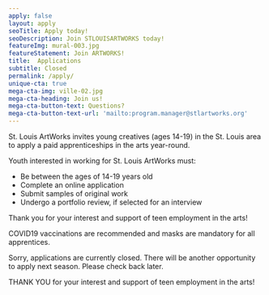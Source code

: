 ```yaml
---
apply: false
layout: apply
seoTitle: Apply today!
seoDescription: Join STLOUISARTWORKS today!
featureImg: mural-003.jpg
featureStatement: Join ARTWORKS!
title:  Applications
subtitle: Closed
permalink: /apply/
unique-cta: true
mega-cta-img: ville-02.jpg
mega-cta-heading: Join us!
mega-cta-button-text: Questions?
mega-cta-button-text-url: 'mailto:program.manager@stlartworks.org'
---
```

St. Louis ArtWorks invites young creatives (ages 14-19) in the St. Louis area to apply a paid apprenticeships in the arts year-round.

Youth interested in working for St. Louis ArtWorks must:

- Be between the ages of 14-19 years old
- Complete an online application
- Submit samples of original work
- Undergo a portfolio review, if selected for an interview 

Thank you for your interest and support of teen employment in the arts!

COVID19 vaccinations are recommended and masks are mandatory for all apprentices.

Sorry, applications are currently closed. There will be another opportunity to apply next season. Please check back later.

<!--Apply below:-->

<!--Applications are accepted from Saturday, April 2nd until Friday, May 13th, 2022. -->
<!--The application closes on Wednesday, August 25th at 12 pm. -->

<!--The Summer Application closes June 8th and The Program Dates are June 14th-July 30th-->

<!--<iframe style="width: 100%" src="https://docs.google.com/forms/d/e/1FAIpQLSeYgv9hANYMZxmKMH8huuqE1p7-VMkzTI69pTp2jn8eDDzE_w/viewform?embedded=true" width="100%" height="2435" frameborder="0" marginheight="0" marginwidth="0">Loading…</iframe>-->


THANK YOU for your interest and support of teen employment in the arts!